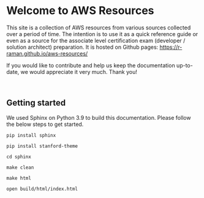 # Welcome to AWS Resources
This site is a collection of AWS resources from various sources collected over a period of time. The intention is to use it as a quick reference guide or even as a source for the associate level certification exam (developer / solution architect) preparation. It is hosted on Github pages: https://r-raman.github.io/aws-resources/

If you would like to contribute and help us keep the documentation up-to-date, we would appreciate it very much. Thank you!

<br />

## Getting started
We used Sphinx on Python 3.9 to build this documentation. Please follow the below steps to get started.
~~~
pip install sphinx

pip install stanford-theme 

cd sphinx

make clean 

make html

open build/html/index.html
~~~



